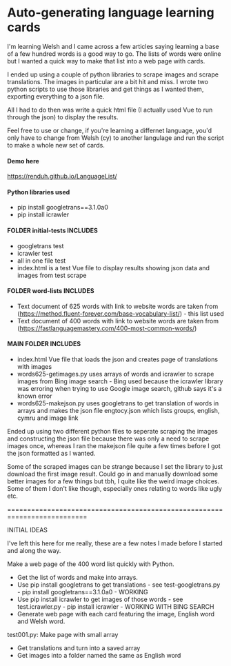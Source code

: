 # Auto-generating language learning cards

I'm learning Welsh and I came across a few articles saying learning a base of a few hundred words is a good way to go. The lists of words were online but I wanted a quick way to make that list into a web page with cards.

I ended up using a couple of python libraries to scrape images and scrape translations. The images in particular are a bit hit and miss. I wrote two python scripts to use those libraries and get things as I wanted them, exporting everything to a json file.

All I had to do then was write a quick html file (I actually used Vue to run through the json) to display the results. 

Feel free to use or change, if you're learning a differnet language, you'd only have to change from Welsh (cy) to another langulage and run the script to make a whole new set of cards.

#### Demo here
https://renduh.github.io/LanguageList/

#### Python libraries used
- pip install googletrans==3.1.0a0
- pip install icrawler

#### FOLDER initial-tests INCLUDES
- googletrans test
- icrawler test
- all in one file test
- index.html is a test Vue file to display results showing json data and images from test scrape

#### FOLDER word-lists INCLUDES
- Text document of 625 words with link to website words are taken from (https://method.fluent-forever.com/base-vocabulary-list/) - this list used
- Text document of 400 words with link to website words are taken from (https://fastlanguagemastery.com/400-most-common-words/)

#### MAIN FOLDER INCLUDES
- index.html Vue file that loads the json and creates page of translations with images
- words625-getimages.py uses arrays of words and icrawler to scrape images from Bing image search - Bing used because the icrawler library was erroring when trying to use Google image search, github says it's a known error
- words625-makejson.py uses googletrans to get translation of words in arrays and makes the json file engtocy.json which lists groups, english, cymru and image link

Ended up using two different python files to seperate scraping the images and constructing the json file because there was only a need to scrape images once, whereas I ran the makejson file quite a few times before I got the json formatted as I wanted.

Some of the scraped images can be strange because I set the library to just download the first image result. Could go in and manually download some better images for a few things but tbh, I quite like the weird image choices. Some of them I don't like though, especially ones relating to words like ugly etc.



==========================================================================


INITIAL IDEAS

I've left this here for me really, these are a few notes I made before I started and along the way.

Make a web page of the 400 word list quickly with Python.
- Get the list of words and make into arrays.
- Use pip install googletrans to get translations - see test-googletrans.py - pip install googletrans==3.1.0a0 - WORKING
- Use pip install icrawler to get images of those words - see test.icrawler.py - pip install icrawler - WORKING WITH BING SEARCH
- Generate web page with each card featuring the image, English word and Welsh word.

test001.py: Make page with small array
- Get translations and turn into a saved array
- Get images into a folder named the same as English word